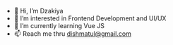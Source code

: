 - 👋 Hi, I’m Dzakiya
- 👀 I’m interested in Frontend Development and UI/UX 
- 🌱 I’m currently learning Vue JS
- 📫 Reach me thru dishmatul@gmail.com

<!---
dz4kiya/dz4kiya is a ✨ special ✨ repository because its `README.md` (this file) appears on your GitHub profile.
You can click the Preview link to take a look at your changes.
--->
